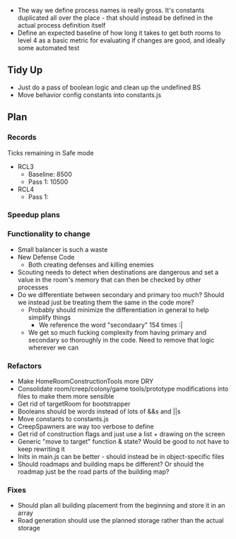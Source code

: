 - The way we define process names is really gross.  It's constants duplicated all over the place - that should instead be defined in the actual process definition itself
- Define an expected baseline of how long it takes to get both rooms to level 4 as a basic metric for evaluating if changes are good, and ideally some automated test


## Tidy Up
- Just do a pass of boolean logic and clean up the undefined BS
- Move behavior config constants into constants.js

## Plan

### Records
Ticks remaining in Safe mode
- RCL3 
    - Baseline: 8500
    - Pass 1: 10500
- RCL4
    - Pass 1:


### Speedup plans

### Functionality to change
- Small balancer is such a waste
- New Defense Code
    - Both creating defenses and killing enemies
- Scouting needs to detect when destinations are dangerous and set a value in the room's memory that can then be checked by other processes
- Do we differentiate between secondary and primary too much? Should we instead just be treating them the same in the code more?
    - Probably should minimize the differentiation in general to help simplify things
        - We reference the word "secondaary" 154 times :|
    - We get so much fucking complexity from having primary and secondary so thoroughly in the code.  Need to remove that logic wherever we can

### Refactors
- Make HomeRoomConstructionTools more DRY
- Consolidate room/creep/colony/game tools/prototype modifications into files to make them more sensible
- Get rid of targetRoom for bootstrapper
- Booleans should be words instead of lots of &&s and ||s
- Move constants to constants.js
- CreepSpawners are way too verbose to define
- Get rid of construction flags and just use a list + drawing on the screen
- Generic "move to target" function & state?  Would be good to not have to keep rewriting it
- Inits in main.js can be better - should instead be in object-specific files
- Should roadmaps and building maps be different?  Or should the roadmap just be the road parts of the building map?

### Fixes
- Should plan all building placement from the beginning and store it in an array
- Road generation should use the planned storage rather than the actual storage